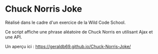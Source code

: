 # Chuck Norris Joke

Réalisé dans le cadre d'un exercice de la Wild Code School. 

Ce script affiche une phrase aléatoire de Chuck Norris en utilisant Ajax et une API.

Un aperçu ici : https://geraldb69.github.io/Chuck-Norris-Joke/

